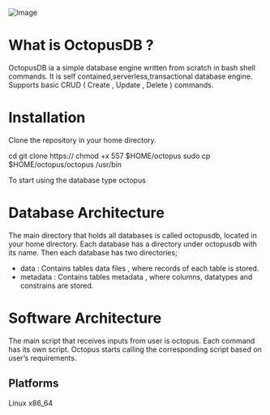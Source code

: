 ![Image](https://github.com/AyaHamedd/OctopusDB/blob/main/octopusdb.jpeg)

# What is OctopusDB ?

OctopusDB ia a simple database engine written from scratch in bash shell commands. It is self contained,serverless,transactional database engine. Supports basic CRUD ( Create , Update , Delete ) commands.

# Installation
Clone the repository in your home directory.

cd
git clone https://
chmod +x 557 $HOME/octopus
sudo cp $HOME/octopus/octopus /usr/bin

To start using the database type
octopus

# Database Architecture
The main directory that holds all databases is called octopusdb, located in your home directory. Each database has a directory under  octopusdb with its name. Then each database has two directories;
- data : Contains tables data files , where records of each table is stored.
- metadata : Contains tables metadata , where columns, datatypes and constrains are stored.


# Software Architecture
The main script that receives inputs from user is octopus. Each command has its own script. Octopus starts calling the corresponding script based on user’s requirements.



## Platforms
Linux x86_64


